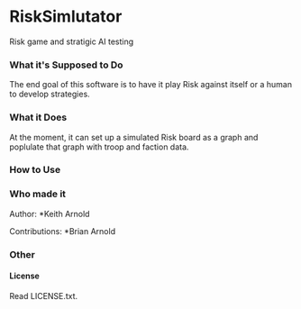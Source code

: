 # RiskSimlutator
Risk game and stratigic AI testing

### What it's Supposed to Do

The end goal of this software is to have it play Risk against itself or a human to develop strategies.

### What it Does

At the moment, it can set up a simulated Risk board as a graph and poplulate that graph with troop and faction data.

### How to Use

### Who made it

Author:
*Keith Arnold

Contributions: 
*Brian Arnold

### Other

#### License
Read LICENSE.txt.

